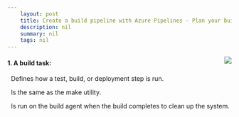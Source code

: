 ```yaml
---
    layout: post
    title: Create a build pipeline with Azure Pipelines - Plan your build tasks
    description: nil
    summary: nil
    tags: nil
---
```



 <a target="_blank" href="https://docs.microsoft.com/en-us/learn/modules/create-a-build-pipeline/4-plan-build-tasks/"><i class="fas fa-external-link-alt"></i> </a>
 <img align="right" src="https://docs.microsoft.com/en-us/learn/achievements/azure-devops/create-a-build-pipeline-azure-pipelines.svg">
####  1. A build task:


<i class='fas fa-check-square' style='color: Dodgerblue;'></i> &nbsp;&nbsp;Defines how a test, build, or deployment step is run.

<i class='far fa-square'></i> &nbsp;&nbsp;Is the same as the make utility.

<i class='far fa-square'></i> &nbsp;&nbsp;Is run on the build agent when the build completes to clean up the system.
<br />
<br />
<br />
